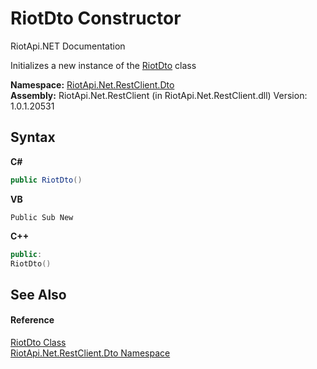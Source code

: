 # RiotDto Constructor 
RiotApi.NET Documentation 

Initializes a new instance of the <a href="22bc6593-2751-9b34-8b72-58f2176b2e98">RiotDto</a> class

**Namespace:**&nbsp;<a href="538d3893-7138-b41e-6c5f-2643dc42ab04">RiotApi.Net.RestClient.Dto</a><br />**Assembly:**&nbsp;RiotApi.Net.RestClient (in RiotApi.Net.RestClient.dll) Version: 1.0.1.20531

## Syntax

**C#**<br />
``` C#
public RiotDto()
```

**VB**<br />
``` VB
Public Sub New
```

**C++**<br />
``` C++
public:
RiotDto()
```


## See Also


#### Reference
<a href="22bc6593-2751-9b34-8b72-58f2176b2e98">RiotDto Class</a><br /><a href="538d3893-7138-b41e-6c5f-2643dc42ab04">RiotApi.Net.RestClient.Dto Namespace</a><br />